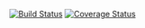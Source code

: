 [![Build Status](https://travis-ci.org/BykadorovR/AlgoGin.svg?branch=neuron)](https://travis-ci.org/BykadorovR/AlgoGin)
[![Coverage Status](https://coveralls.io/repos/github/BykadorovR/AlgoGin/badge.svg?branch=neuron)](https://coveralls.io/github/BykadorovR/AlgoGin?branch=neuron)